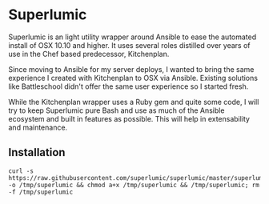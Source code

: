 # Superlumic

Superlumic is an light utility wrapper around Ansible to ease the automated install of OSX 10.10 and higher. It uses several roles distilled over years of use in the Chef based predecessor, Kitchenplan.

Since moving to Ansible for my server deploys, I wanted to bring the same experience I created with Kitchenplan to OSX via Ansible. Existing solutions like Battleschool didn't offer the same user experience so I started fresh.

While the Kitchenplan wrapper uses a Ruby gem and quite some code, I will try to keep Superlumic pure Bash and use as much of the Ansible ecosystem and built in features as possible. This will help in extensability and maintenance.

## Installation

```
curl -s https://raw.githubusercontent.com/superlumic/superlumic/master/superlumic -o /tmp/superlumic && chmod a+x /tmp/superlumic && /tmp/superlumic; rm -f /tmp/superlumic
```

